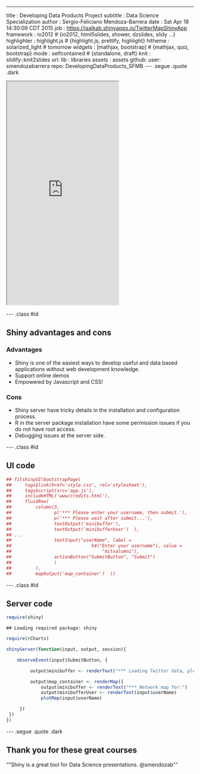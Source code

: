 ---
title       : Developing Data Products Project
subtitle    : Data Science Specialization
author      : Sergio-Feliciano Mendoza-Barrera
date        : Sat Apr 18 14:30:09 CDT 2015
job         : https://jaalkab.shinyapps.io/TwitterMapShinyApp
framework   : io2012              # {io2012, html5slides, shower, dzslides, slidy ...}
highlighter : highlight.js        # {highlight.js, prettify, highlight}
hitheme     : solarized_light     # tomorrow
widgets     : [mathjax, bootstrap]            # {mathjax, quiz, bootstrap}
mode        : selfcontained # {standalone, draft}
knit        : slidify::knit2slides
url:
  lib       : libraries
  assets    : assets
github:
  user: smendozabarrera
  repo: DevelopingDataProducts_SFMB
--- .segue .quote .dark

<iframe src = 'https://jaalkab.shinyapps.io/TwitterMapShinyApp/' height='600px'></iframe>

--- .class #id

## Shiny advantages and cons ##

### Advantages ###

- Shiny is one of the easiest ways to develop useful and data based
applications without web development knowledge.
- Support online demos
- Empowered by Javascript and CSS!

### Cons ###

- Shiny server have tricky details in the installation and
  configuration process.
- R in the server package installation have some permission issues if
  you do not have root access.
- Debugging issues at the server side.

--- .class #id

## UI code ##


```r
## fitshinyUI(bootstrapPage(
##     tags$link(href='style.css', rel='stylesheet'),
##     tags$script(src='app.js'),
##     includeHTML('www/credits.html'),
##     fluidRow(
##         column(3,
##                p('*** Please enter your username, then submit.'),
##                p('*** Please wait after submit...'),
##                textOutput('minibuffer'),
##                textOutput('minibufferUser')  ),
## ...
##                textInput("userName", label =
##                              h4("Enter your username"), value =
##                                  "mitxalumni"),
##                actionButton("SubmitButton", "Submit")
##                )
##         ),
##         mapOutput('map_container')  ))
```

--- .class #id

## Server code ##


```r
require(shiny)
```

```
## Loading required package: shiny
```

```r
require(rCharts)

shinyServer(function(input, output, session){

    observeEvent(input$SubmitButton, {

         output$minibuffer <- renderText("*** Loading Twitter data, please wait...:")

         output$map_container <- renderMap({
             output$minibuffer <- renderText("*** Network map for:")
             output$minibufferUser <- renderText(input$userName)
             plotMap(input$userName)

     })
 })
})
```

--- .segue .quote .dark

## Thank you for these great courses ##

<q>"Shiny is a great tool for Data Science presentations. @smendozab"</q>

<style>
.dark q {
  color: white;
}
</style>
